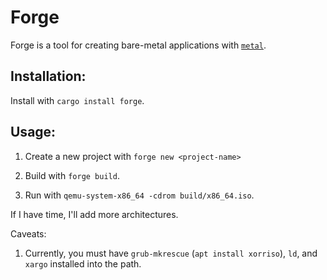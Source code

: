 # Forge

Forge is a tool for creating bare-metal applications with [`metal`](https://github.com/metal-os/metal).

## Installation:

Install with `cargo install forge`.

## Usage:

1. Create a new project with `forge new <project-name>`

2. Build with `forge build`.

3. Run with `qemu-system-x86_64 -cdrom build/x86_64.iso`.

If I have time, I'll add more architectures.

Caveats:

1. Currently, you must have `grub-mkrescue` (`apt install xorriso`), `ld`, and `xargo` installed into the path.
